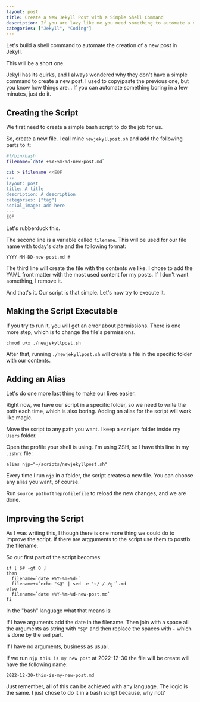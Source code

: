```yaml
---
layout: post
title: Create a New Jekyll Post with a Simple Shell Command
description: If you are lazy like me you need something to automate a new post for Jekyll
categories: ["Jekyll", "Coding"]
---
```


Let's build a shell command to automate the creation of a new post in Jekyll.

This will be a short one.

Jekyll has its quirks, and I always wondered why they don't have a simple command to create a new post. I used to copy/paste the previous one, but you know how things are... If you can automate something boring in a few minutes, just do it.

## Creating the Script
We first need to create a simple bash script to do the job for us.

So, create a new file. I call mine `newjekyllpost.sh` and add the following parts to it:

```bash
#!/bin/bash
filename=`date +%Y-%m-%d-new-post.md`

cat > $filename <<EOF
---
layout: post
title: A title
description: A description
categories: ["tag"]
social_image: add here
---
EOF
```

Let's rubberduck this.

The second line is a variable called `filename`. This will be used for our file name with today's date and the following format:
```
YYYY-MM-DD-new-post.md #
```

The third line will create the file with the contents we like. I chose to add the YAML front matter with the most used content for my posts. If I don't want something, I remove it.

And that's it. Our script is that simple. Let's now try to execute it.

## Making the Script Executable

If you try to run it, you will get an error about permissions. There is one more step, which is to change the file's permissions.

```
chmod u+x ./newjekyllpost.sh
```

After that, running `./newjekyllpost.sh` will create a file in the specific folder with our contents.

## Adding an Alias

Let's do one more last thing to make our lives easier.

Right now, we have our script in a specific folder, so we need to write the path each time, which is also boring. Adding an alias for the script will work like magic.

Move the script to any path you want. I keep a `scripts` folder inside my `Users` folder.

Open the profile your shell is using. I'm using ZSH, so I have this line in my `.zshrc` file:

```
alias njp="~/scripts/newjekyllpost.sh"
```

Every time I run `njp` in a folder, the script creates a new file. You can choose any alias you want, of course.

Run `source pathoftheprofilefile` to reload the new changes, and we are done.

## Improving the Script

As I was writing this, I though there is one more thing we could do to improve the script. If there are argguments to the script use them to postfix the filename.

So our first part of the script becomes:

```
if [ $# -gt 0 ]
then
  filename=`date +%Y-%m-%d-`
  filename+=`echo "$@" | sed -e 's/ /-/g'`.md
else
  filename=`date +%Y-%m-%d-new-post.md`
fi
```

In the "bash" language what that means is:

If I have arguments add the date in the filename. Then join with a space all the arguments as string with `"$@"` and then replace the spaces with `-` which is done by the `sed` part.

If I have no arguments, business as usual.

If we run `njp this is my new post` at 2022-12-30 the file will be create will have the following name:

```
2022-12-30-this-is-my-new-post.md
```

Just remember, all of this can be achieved with any language. The logic is the same. I just chose to do it in a bash script because, why not?
